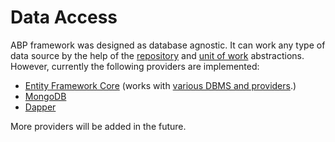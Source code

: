 # Data Access

ABP framework was designed as database agnostic. It can work any type of data source by the help of the [repository](Repositories.md) and [unit of work](Unit-Of-Work.md) abstractions. However, currently the following providers are implemented:

* [Entity Framework Core](Entity-Framework-Core.md) (works with [various DBMS and providers](https://docs.microsoft.com/en-us/ef/core/providers/).)
* [MongoDB](MongoDB.md)
* [Dapper](Dapper.md)

More providers will be added in the future.